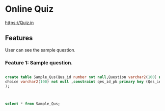 # Online Quiz


https://Quiz.in


## Features


User can see the sample question.


### Feature 1: Sample question.

```sql

create table Sample_Qus(Qus_id number not null,Question varchar2(100) not null,
choice varchar2(100) not null ,constraint qes_id_pk primary key (Qes_id)
);
```

```sql


select * from Sample_Qus;
